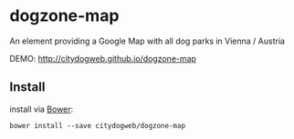 # dogzone-map

An element providing a Google Map with all dog parks in Vienna / Austria

DEMO: http://citydogweb.github.io/dogzone-map


## Install

install via [Bower](http://bower.io/):

    bower install --save citydogweb/dogzone-map
